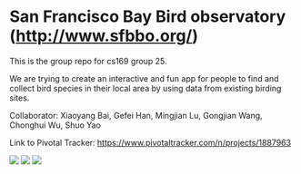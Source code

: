# San Francisco Bay Bird observatory (http://www.sfbbo.org/)

This is the group repo for cs169 group 25.

We are trying to create an interactive and fun app for people to find and collect bird species in their local area by using data from existing birding sites.

Collaborator:
Xiaoyang Bai, Gefei Han, Mingjian Lu, Gongjian Wang, Chonghui Wu, Shuo Yao

Link to Pivotal Tracker: https://www.pivotaltracker.com/n/projects/1887963


<a href="https://codeclimate.com/github/rails/rails"><img src="https://codeclimate.com/github/rails/rails/badges/gpa.svg" /></a>
<a href="https://codeclimate.com/github/rails/rails/coverage"><img src="https://codeclimate.com/github/rails/rails/badges/coverage.svg" /></a>
<a href="https://codeclimate.com/github/rails/rails"><img src="https://codeclimate.com/github/rails/rails/badges/issue_count.svg" /></a>

